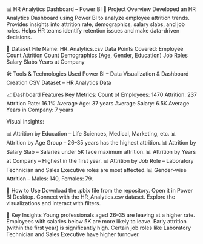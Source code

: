 📊 HR Analytics Dashboard – Power BI
📌 Project Overview
Developed an HR Analytics Dashboard using Power BI to analyze employee attrition trends.
Provides insights into attrition rate, demographics, salary slabs, and job roles.
Helps HR teams identify retention issues and make data-driven decisions.

📂 Dataset
File Name: HR_Analytics.csv
Data Points Covered:
Employee Count
Attrition Count
Demographics (Age, Gender, Education)
Job Roles
Salary Slabs
Years at Company

🛠 Tools & Technologies Used
Power BI – Data Visualization & Dashboard Creation
CSV Dataset – HR Analytics Data

📈 Dashboard Features
Key Metrics:
Count of Employees: 1470
Attrition: 237
Attrition Rate: 16.1%
Average Age: 37 years
Average Salary: 6.5K
Average Years in Company: 7 years

Visual Insights:

📊 Attrition by Education – Life Sciences, Medical, Marketing, etc.
📊 Attrition by Age Group – 26–35 years has the highest attrition.
📊 Attrition by Salary Slab – Salaries under 5K face maximum attrition.
📊 Attrition by Years at Company – Highest in the first year.
📊 Attrition by Job Role – Laboratory Technician and Sales Executive roles are most affected.
📊 Gender-wise Attrition – Males: 140, Females: 79.

🚀 How to Use
Download the .pbix file from the repository.
Open it in Power BI Desktop.
Connect with the HR_Analytics.csv dataset.
Explore the visualizations and interact with filters.

🎯 Key Insights
Young professionals aged 26–35 are leaving at a higher rate.
Employees with salaries below 5K are more likely to leave.
Early attrition (within the first year) is significantly high.
Certain job roles like Laboratory Technician and Sales Executive have higher turnover.
